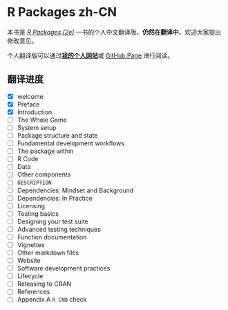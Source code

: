 # R Packages zh-CN

本书是 [*R Packages (2e)*](https://r-pkgs.org/) 一书的个人中文翻译版，**仍然在翻译中**。欢迎大家提出修改意见。

个人翻译版可以通过[**我的个人网站**]()或 [GitHub Page]() 进行阅读。

## 翻译进度

-   [x] welcome
-   [x] Preface
-   [x] Introduction
-   [ ] The Whole Game
-   [ ] System setup
-   [ ] Package structure and state
-   [ ] Fundamental development workflows
-   [ ] The package within
-   [ ] R Code
-   [ ] Data
-   [ ] Other components
-   [ ] `DESCRIPTION`
-   [ ] Dependencies: Mindset and Background
-   [ ] Dependencies: In Practice
-   [ ] Licensing
-   [ ] Testing basics
-   [ ] Designing your test suite
-   [ ] Advanced testing techniques
-   [ ] Function documentation
-   [ ] Vignettes
-   [ ] Other markdown files
-   [ ] Website
-   [ ] Software development practices
-   [ ] Lifecycle
-   [ ] Releasing to CRAN
-   [ ] References
-   [ ] Appendix A `R CND` check
